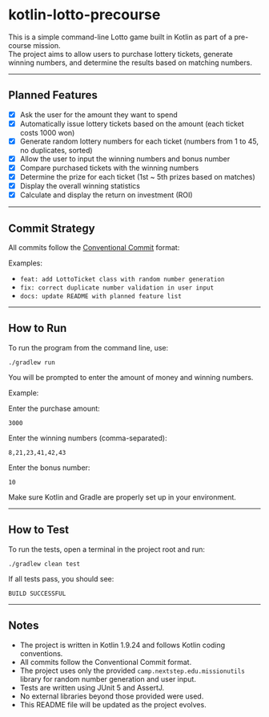 # kotlin-lotto-precourse

This is a simple command-line Lotto game built in Kotlin as part of a pre-course mission.  
The project aims to allow users to purchase lottery tickets, generate winning numbers, and determine the results based on matching numbers.

---

## Planned Features

- [x] Ask the user for the amount they want to spend
- [x] Automatically issue lottery tickets based on the amount (each ticket costs 1000 won)
- [x] Generate random lottery numbers for each ticket (numbers from 1 to 45, no duplicates, sorted)
- [x] Allow the user to input the winning numbers and bonus number
- [x] Compare purchased tickets with the winning numbers
- [x] Determine the prize for each ticket (1st ~ 5th prizes based on matches)
- [x] Display the overall winning statistics
- [x] Calculate and display the return on investment (ROI)

---

## Commit Strategy

All commits follow the [Conventional Commit](https://www.conventionalcommits.org/en/v1.0.0/) format:

Examples:
- `feat: add LottoTicket class with random number generation`
- `fix: correct duplicate number validation in user input`
- `docs: update README with planned feature list`

---

## How to Run

To run the program from the command line, use:

```declarative
./gradlew run
```
You will be prompted to enter the amount of money and winning numbers.

Example:

Enter the purchase amount:
```declarative
3000
```
Enter the winning numbers (comma-separated):
```
8,21,23,41,42,43
```
Enter the bonus number:
```declarative
10
```
Make sure Kotlin and Gradle are properly set up in your environment.

---

## How to Test

To run the tests, open a terminal in the project root and run:
```declarative
./gradlew clean test
```
If all tests pass, you should see:
```declarative
BUILD SUCCESSFUL
```
---

## Notes

- The project is written in Kotlin 1.9.24 and follows Kotlin coding conventions.
- All commits follow the Conventional Commit format.
- The project uses only the provided `camp.nextstep.edu.missionutils` library for random number generation and user input.
- Tests are written using JUnit 5 and AssertJ.
- No external libraries beyond those provided were used.
- This README file will be updated as the project evolves.
